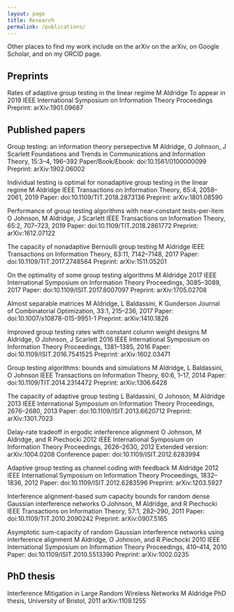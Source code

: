 ```yaml
---
layout: page
title: Research
permalink: /publications/
---
```


Other places to find my work include on the arXiv on the arXiv, on Google Scholar, and on my ORCID page.

## Preprints

Rates of adaptive group testing in the linear regime
M Aldridge
To appear in 2019 IEEE International Symposium on Information Theory Proceedings
Preprint: arXiv:1901.09687

## Published papers

Group testing: an information theory persepective
M Aldridge, O Johnson, J Scarlett
Foundations and Trends in Communications and Information Theory, 15:3–4, 196–392
Paper/Book/Ebook: doi:10.1561/0100000099
Preprint: arXiv:1902.06002

Individual testing is optimal for nonadaptive group testing in the linear regime
M Aldridge
IEEE Transactions on Information Theory, 65:4, 2058–2061, 2019
Paper: doi:10.1109/TIT.2018.2873136
Preprint: arXiv:1801.08590

Performance of group testing algorithms with near-constant tests-per-item
O Johnson, M Aldridge, J Scarlett
IEEE Transactions on Information Theory, 65:2, 707–723, 2019
Paper: doi:10.1109/TIT.2018.2861772
Preprint: arXiv:1612.07122

The capacity of nonadaptive Bernoulli group testing
M Aldridge
IEEE Transactions on Information Theory, 63:11, 7142–7148, 2017
Paper: doi:10.1109/TIT.2017.2748564
Preprint: arXiv:1511.05201

On the optimality of some group testing algorithms
M Aldridge
2017 IEEE International Symposium on Information Theory Proceedings, 3085–3089, 2017
Paper: doi:10.1109/ISIT.2017.8007097
Preprint: arXiv:1705.02708

Almost separable matrices
M Aldridge, L Baldassini, K Gunderson
Journal of Combinatorial Optimization, 33:1, 215–236, 2017
Paper: doi:10.1007/s10878-015-9951-1
Preprint: arXiv:1410.1826

Improved group testing rates with constant column weight designs
M Aldridge, O Johnson, J Scarlett
2016 IEEE International Symposium on Information Theory Proceedings, 1381–1385, 2016
Paper: doi:10.1109/ISIT.2016.7541525
Preprint: arXiv:1602.03471

Group testing algorithms: bounds and simulations
M Aldridge, L Baldassini, O Johnson
IEEE Transactions on Information Theory, 60:6, 1–17, 2014
Paper: doi:10.1109/TIT.2014.2314472
Preprint: arXiv:1306.6428

The capacity of adaptive group testing
L Baldassini, O Johnson, M Aldridge
2013 IEEE International Symposium on Information Theory Proceedings, 2676–2680, 2013
Paper: doi:10.1109/ISIT.2013.6620712
Preprint: arXiv:1301.7023

Delay-rate tradeoff in ergodic interference alignment
O Johnson, M Aldridge, and R Piechocki
2012 IEEE International Symposium on Information Theory Proceedings, 2626–2630, 2012
Extended version: arXiv:1004.0208
Conference paper: doi:10.1109/ISIT.2012.6283994

Adaptive group testing as channel coding with feedback
M Aldridge
2012 IEEE International Symposium on Information Theory Proceedings, 1832–1836, 2012
Paper: doi:10.1109/ISIT.2012.6283596
Preprint: arXiv:1203.5927

Interference alignment-based sum capacity bounds for random dense Gaussian interference networks
O Johnson, M Aldridge, and R Piechocki
IEEE Transactions on Information Theory, 57:1, 282–290, 2011
Paper: doi:10.1109/TIT.2010.2090242
Preprint: arXiv:0907.5165

Asymptotic sum-capacity of random Gaussian interference networks using interference alignment
M Aldridge, O Johnson, and R Piechocki
2010 IEEE International Symposium on Information Theory Proceedings, 410–414, 2010
Paper: doi:10.1109/ISIT.2010.5513390
Preprint: arXiv:1002.0235 

## PhD thesis

Interference Mitigation in Large Random Wireless Networks
M Aldridge
PhD thesis, University of Bristol, 2011
arXiv:1109.1255